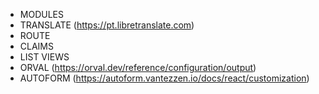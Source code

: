 - MODULES
- TRANSLATE (https://pt.libretranslate.com)
- ROUTE
- CLAIMS
- LIST VIEWS
- ORVAL (https://orval.dev/reference/configuration/output)
- AUTOFORM (https://autoform.vantezzen.io/docs/react/customization)